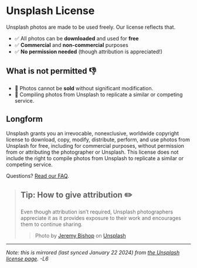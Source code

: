 # Unsplash License

Unsplash photos are made to be used freely. Our license reflects that.

* ✅ All photos can be **downloaded** and used for **free**
* ✅ **Commercial** and **non-commercial** purposes
* ✅ **No permission needed** (though attribution is appreciated!)

## What is not permitted 👎

* 🚫 Photos cannot be **sold** without significant modification.
* 🚫 Compiling photos from Unsplash to replicate a similar or competing service.

## Longform

Unsplash grants you an irrevocable, nonexclusive, worldwide copyright license to download, copy, modify, distribute, perform, and use photos from Unsplash for free, including for commercial purposes, without permission from or attributing the photographer or Unsplash. This license does not include the right to compile photos from Unsplash to replicate a similar or competing service.

Questions? [Read our FAQ](https://help.unsplash.com/en/collections/1463188-unsplash-license).

> ## Tip: How to give attribution ✏️
>
> Even though attribution isn’t required, Unsplash photographers appreciate it as it provides exposure to their work and encourages them to continue sharing.
>
> > Photo by [Jeremy Bishop](https://unsplash.com/photos/KFIjzXYg1RM) on [Unsplash](https://unsplash.com/)

____

*Note: this is mirrored (last synced January 22 2024) from [the Unsplash license page](https://unsplash.com/license). -L6*
